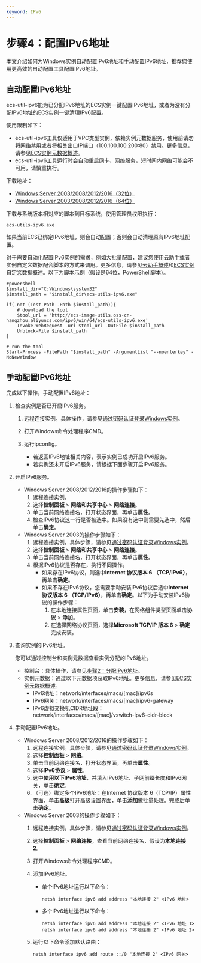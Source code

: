 ```yaml
---
keyword: IPv6
---
```


# 步骤4：配置IPv6地址

本文介绍如何为Windows实例自动配置IPv6地址和手动配置IPv6地址，推荐您使用更高效的自动配置工具配置IPv6地址。

## 自动配置IPv6地址

ecs-util-ipv6能为已分配IPv6地址的ECS实例一键配置IPv6地址，或者为没有分配IPv6地址的ECS实例一键清理IPv6配置。

使用限制如下：

-   ecs-util-ipv6工具仅适用于VPC类型实例，依赖实例元数据服务，使用前请勿将网络禁用或者将相关出口IP端口（100.100.100.200:80）禁用。更多信息，请参见[ECS实例元数据概述](/intl.zh-CN/实例/管理实例内部配置/使用实例元数据/ECS实例元数据概述.md)。
-   ecs-util-ipv6工具运行时会自动重启网卡、网络服务，短时间内网络可能会不可用，请慎重执行。

下载地址：

-   [Windows Server 2003/2008/2012/2016（32位）](https://ecs-image-utils.oss-cn-hangzhou.aliyuncs.com/ipv6/win/32/ecs-utils-ipv6.exe)
-   [Windows Server 2003/2008/2012/2016（64位）](https://ecs-image-utils.oss-cn-hangzhou.aliyuncs.com/ipv6/win/64/ecs-utils-ipv6.exe)

下载与系统版本相对应的脚本到目标系统，使用管理员权限执行：

```
ecs-utils-ipv6.exe
```

如果当前ECS已绑定IPv6地址，则会自动配置；否则会自动清理原有IPv6地址配置。

对于需要自动化配置IPv6实例的需求，例如大批量配置，建议您使用云助手或者实例自定义数据配合脚本的方式来调用。更多信息，请参见[云助手概述](/intl.zh-CN/运维与监控/云助手/云助手概述.md)和[ECS实例自定义数据概述](/intl.zh-CN/实例/管理实例内部配置/使用实例自定义数据/ECS实例自定义数据概述.md)。以下为脚本示例（假设是64位，PowerShell脚本）。

```
#powershell
$install_dir="C:\Windows\system32"
$install_path = "$install_dir\ecs-utils-ipv6.exe"

if(-not (Test-Path -Path $install_path)){
    # download the tool
    $tool_url = 'http://ecs-image-utils.oss-cn-hangzhou.aliyuncs.com/ipv6/win/64/ecs-utils-ipv6.exe' 
    Invoke-WebRequest -uri $tool_url -OutFile $install_path
    Unblock-File $install_path
}

# run the tool
Start-Process -FilePath "$install_path" -ArgumentList "--noenterkey" -NoNewWindow
```

## 手动配置IPv6地址

完成以下操作，手动配置IPv6地址：

1.  检查实例是否已开启IPv6服务。

    1.  远程连接实例。具体操作，请参见[通过密码认证登录Windows实例](/intl.zh-CN/实例/连接实例/使用VNC连接实例/通过密码认证登录Windows实例.md)。

    2.  打开Windows命令处理程序CMD。

    3.  运行ipconfig。

        -   若返回IPv6地址相关内容，表示实例已成功开启IPv6服务。
        -   若实例还未开启IPv6服务，请根据下面步骤开启IPv6服务。
2.  开启IPv6服务。

    -   Windows Server 2008/2012/2016的操作步骤如下：
        1.  远程连接实例。
        2.  选择**控制面板** \> **网络和共享中心** \> **网络连接**。
        3.  单击当前网络连接名，打开状态界面，再单击**属性**。
        4.  检查IPv6协议这一行是否被选中。如果没有选中则需要先选中，然后单击**确定**。
    -   Windows Server 2003的操作步骤如下：
        1.  远程连接实例。具体步骤，请参见[通过密码认证登录Windows实例](/intl.zh-CN/实例/连接实例/使用VNC连接实例/通过密码认证登录Windows实例.md)。
        2.  选择**控制面板** \> **网络和共享中心** \> **网络连接**。
        3.  单击当前网络连接名，打开状态界面，再单击**属性**。
        4.  根据IPv6协议是否存在，执行不同操作。
            -   如果存在IPv6协议，则选中**Internet 协议版本 6 （TCP/IPv6）**，再单击**确定**。
            -   如果不存在IPv6协议，您需要手动安装IPv6协议后选中**Internet 协议版本 6 （TCP/IPv6）**，再单击**确定**。以下为手动安装IPv6协议的操作步骤：
                1.  在本地连接属性页面，单击**安装**，在网络组件类型页面单击**协议** \> **添加**。
                2.  在选择网络协议页面，选择**Microsoft TCP/IP 版本 6** \> **确定**完成安装。
3.  查询实例的IPv6地址。

    您可以通过控制台和实例元数据查看实例分配的IPv6地址。

    -   控制台：具体操作，请参见[步骤2：分配IPv6地址](/intl.zh-CN/网络/配置IPv6地址/Windows实例配置IPv6地址/步骤2：分配IPv6地址.md)。
    -   实例元数据：通过以下元数据项获取IPv6地址。更多信息，请参见[ECS实例元数据概述](/intl.zh-CN/实例/管理实例内部配置/使用实例元数据/ECS实例元数据概述.md)。
        -   IPv6地址：network/interfaces/macs/\[mac\]/ipv6s
        -   IPv6网关：network/interfaces/macs/\[mac\]/ipv6-gateway
        -   IPv6虚拟交换机CIDR地址段：network/interfaces/macs/\[mac\]/vswitch-ipv6-cidr-block
4.  手动配置IPv6地址。

    -   Windows Server 2008/2012/2016的操作步骤如下：
        1.  远程连接实例。具体步骤，请参见[通过密码认证登录Windows实例](/intl.zh-CN/实例/连接实例/使用VNC连接实例/通过密码认证登录Windows实例.md)。
        2.  选择**控制面板** \> **网络**。
        3.  单击当前网络连接名，打开状态界面，再单击**属性**。
        4.  选择**IPv6协议** \> **属性**。
        5.  选中**使用以下IPv6地址**，并填入IPv6地址、子网前缀长度和IPv6网关，单击**确定**。
        6.  （可选）绑定多个IPv6地址：在Internet 协议版本 6（TCP/IP）属性界面，单击**高级**打开高级设置界面，单击**添加**做批量处理。完成后单击**确定**。
    -   Windows Server 2003的操作步骤如下：
        1.  远程连接实例。具体步骤，请参见[通过密码认证登录Windows实例](/intl.zh-CN/实例/连接实例/使用VNC连接实例/通过密码认证登录Windows实例.md)。
        2.  选择**控制面板** \> **网络连接**，查看当前网络连接名，假设为**本地连接 2**。
        3.  打开Windows命令处理程序CMD。
        4.  添加IPv6地址。
            -   单个IPv6地址运行以下命令：

                ```
                netsh interface ipv6 add address "本地连接 2" <IPv6 地址>
                ```

            -   多个IPv6地址运行以下命令：

                ```
                netsh interface ipv6 add address "本地连接 2" <IPv6 地址 1>
                netsh interface ipv6 add address "本地连接 2" <IPv6 地址 2>
                ```

        5.  运行以下命令添加默认路由：

            ```
            netsh interface ipv6 add route ::/0 "本地连接 2" <IPv6 网关>
            ```


